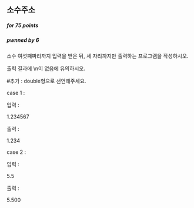 ## 소수주소

##### for 75  points

##### pwnned by 6

소수 여섯째짜리까지 입력을 받은 뒤, 세 자리까지만 출력하는 프로그램을 작성하시오.

출력 결과에 \n이 없음에 유의하시오.

#추가 : double형으로 선언해주세요.

case 1 :

입력 :

1.234567


출력 :

1.234


case 2 :

입력 :

5.5


출력 :

5.500
